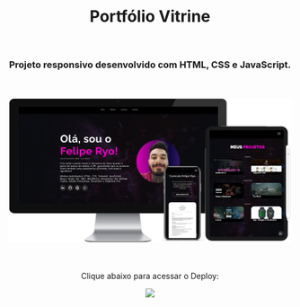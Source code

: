 <h1 align="center">
  Portfólio Vitrine</h1>
<br>
<h3 align="center">Projeto responsivo desenvolvido com HTML, CSS e JavaScript.</h3>
<br>
<br>

<div align="center">
  <img width="800px" src="https://github.com/feliperyo/first-portfolio/blob/master/assets/mockups/mockup.png?raw=true"/>
</div>
<br>
<div align="center">
  <br>
  <p>Clique abaixo para acessar o Deploy:</p>
<a href="https://feliperyo.github.io/first-portfolio/" target="_blank"><img src="https://img.shields.io/website-up-down-green-red/http/cv.lbesson.qc.to.svg"></a>
</div>
